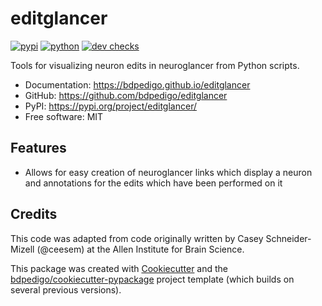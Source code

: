 # editglancer

[![pypi](https://img.shields.io/pypi/v/editglancer.svg)](https://pypi.org/project/editglancer/)
[![python](https://img.shields.io/pypi/pyversions/editglancer.svg)](https://pypi.org/project/editglancer/)
[![dev checks](https://github.com/CAVEconnectome/editglancer/actions/workflows/dev.yml/badge.svg)](https://github.com/CAVEconnectome/editglancer/actions/workflows/dev.yml)

Tools for visualizing neuron edits in neuroglancer from Python scripts.

- Documentation: <https://bdpedigo.github.io/editglancer>
- GitHub: <https://github.com/bdpedigo/editglancer>
- PyPI: <https://pypi.org/project/editglancer/>
- Free software: MIT

## Features

- Allows for easy creation of neuroglancer links which display a neuron and annotations for the edits which have been performed on it

## Credits

This code was adapted from code originally written by Casey Schneider-Mizell (@ceesem) at the
Allen Institute for Brain Science.

This package was created with [Cookiecutter](https://github.com/audreyr/cookiecutter) and the [bdpedigo/cookiecutter-pypackage](https://github.com/bdpedigo/cookiecutter-pypackage) project template (which builds on several previous versions).
